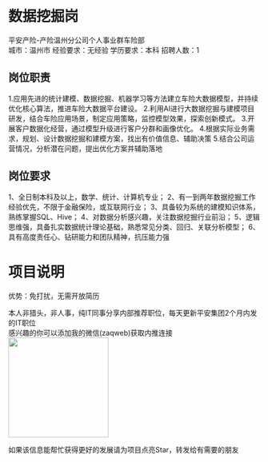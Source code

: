 # 数据挖掘岗
平安产险-产险温州分公司个人事业群车险部  
城市：温州市 经验要求：无经验 学历要求：本科  招聘人数：1

## 岗位职责
1.应用先进的统计建模、数据挖掘、机器学习等方法建立车险大数据模型，并持续优化核心算法，推进车险大数据平台建设。
 2.利用AI进行大数据挖掘与建模项目研发，结合车险应用场景，制定应用策略，监控模型效果，探索创新模式。
 3.开展客户数据化经营，通过模型升级进行客户分群和画像优化。
 4.根据实际业务需求，规划、设计数据挖掘和建模方案，找出有价值信息、辅助决策
 5.结合公司运营情况，分析潜在问题，提出优化方案并辅助落地

## 岗位要求
1、全日制本科及以上，数学、统计、计算机专业；
 2、有一到两年数据挖掘工作经验优先，不限于金融保险，或互联网行业；
 3、具备较为系统的建模知识体系， 熟练掌握SQL、Hive；
 4、对数据分析感兴趣，关注数据挖掘行业前沿；
 5、逻辑思维强，具备扎实数据统计理论基础，熟悉常见分类、回归、关联分析模型；
 6、具有高度责任心、钻研能力和团队精神，抗压能力强

# 项目说明

优势：免打扰，无需开放简历

本人非猎头，非人事，纯IT同事分享内部推荐职位，每天更新平安集团2个月内发的IT职位  
感兴趣的你可以添加我的微信(zaqweb)获取内推连接  
<img src="https://github.com/zaqweb/PA-IT-JOBS/blob/master/WechatICode.jpeg"  height="200" width="200">

如果该信息能帮忙获得更好的发展请为项目点亮Star，转发给有需要的朋友




